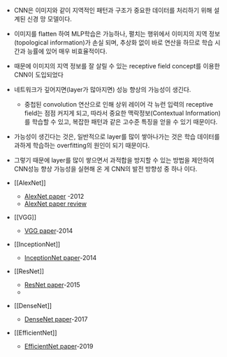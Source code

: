 - CNN은 이미지와 같이 지역적인 패턴과 구조가 중요한 데이터를 처리하기 위해 설계된 신경 망 모델이다.
- 이미지를 flatten 하여 MLP학습은 가능하나, 펼치는 행위에서 이미지의 지역 정보(topological information)가 손실 되며, 추상화 없이 바로 연산을 하므로 학습 시간과 능률에 있어 매우 비효율적이다.
- 때문에 이미지의 지역 정보를 잘 살릴 수 있는 receptive field concept를 이용한 CNN이 도입되었다

- 네트워크가 깊어지면(layer가 많아지면) 성능 향상의 가능성이 생긴다.

	- 중첩된 convolution 연산으로 인해 상위 레이어 각 뉴런 입력의 receptive field는 점점 커지게 되고, 따라서 중요한 맥락정보(Contextual Information)를 학습할 수 있고, 복잡한 패턴과 같은 고수준 특징을 얻을 수 있기 때문이다.

- 가능성이 생긴다는 것은, 일반적으로 layer를 많이 쌓아나가는 것은 학습 데이터를 과하게 학습하는 overfitting의 원인이 되기 때문이다.

- 그렇기 때문에 layer를 많이 쌓으면서 과적합을 방지할 수 있는 방법을 제안하여 CNN성능 향상 가능성을 실현해 온 게 CNN의 발전 방향성 중 하나 이다.

  
 - [[AlexNet]]
	 - [AlexNet paper](https://proceedings.neurips.cc/paper_files/paper/2012/file/c399862d3b9d6b76c8436e924a68c45b-Paper.pdf) -2012
	 - [AlexNet paper review](https://velog.io/@kms39273/CNNAlexNet-%EB%85%BC%EB%AC%B8-%EB%A6%AC%EB%B7%B0)

- [[VGG]]
	- [VGG paper](https://arxiv.org/abs/1409.1556)-2014

- [[InceptionNet]]
	- [InceptionNet paper](https://arxiv.org/abs/1409.4842)-2014

- [[ResNet]]
	- [ResNet paper](https://arxiv.org/abs/1512.03385)-2015
	- 
- [[DenseNet]]
	- [DenseNet paper](https://arxiv.org/abs/1608.06993)-2017

- [[EfficientNet]]
	- [EfficientNet paper](https://arxiv.org/abs/1905.11946)-2019